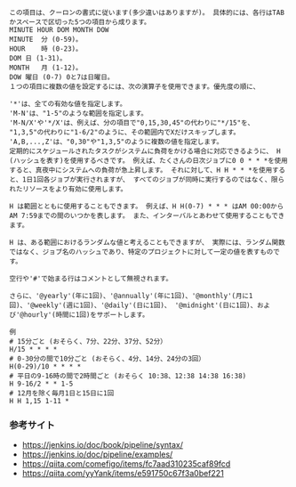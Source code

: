 ﻿```
この項目は、クーロンの書式に従います(多少違いはありますが)。 具体的には、各行はTABかスペースで区切った5つの項目から成ります。
MINUTE HOUR DOM MONTH DOW
MINUTE  分 (0-59)。
HOUR    時 (0-23)。
DOM 日 (1-31)。
MONTH   月 (1-12)。
DOW 曜日 (0-7) 0と7は日曜日。
１つの項目に複数の値を設定するには、次の演算子を使用できます。優先度の順に、

'*'は、全ての有効な値を指定します。
'M-N'は、"1-5"のような範囲を指定します。
'M-N/X'や'*/X'は、例えば、分の項目で"0,15,30,45"の代わりに"*/15"を、 "1,3,5"の代わりに"1-6/2"のように、その範囲内でXだけスキップします。
'A,B,...,Z'は、"0,30"や"1,3,5"のように複数の値を指定します。
定期的にスケジュールされたタスクがシステムに負荷をかける場合に対応できるように、 H (ハッシュを表す)を使用するべきです。 例えば、たくさんの日次ジョブに0 0 * * *を使用すると、真夜中にシステムへの負荷が急上昇します。 それに対して、H H * * *を使用すると、1日1回各ジョブが実行されますが、 すべてのジョブが同時に実行するのではなく、限られたリソースをより有効に使用します。

H は範囲とともに使用することもできます。 例えば、H H(0-7) * * * はAM 00:00からAM 7:59までの間のいつかを表します。 また、インターバルとあわせて使用することもできます。

H は、ある範囲におけるランダムな値と考えることもできますが、 実際には、ランダム関数ではなく、ジョブ名のハッシュであり、特定のプロジェクトに対して一定の値を表すものです。

空行や'#'で始まる行はコメントとして無視されます。

さらに、'@yearly'(年に1回)、'@annually'(年に1回)、'@monthly'(月に1回)、'@weekly'(週に1回)、'@daily'(日に1回)、 '@midnight'(日に1回)、および'@hourly'(時間に1回)をサポートします。

例 
# 15分ごと (おそらく、7分、22分、37分、52分）
H/15 * * * *
# 0-30分の間で10分ごと (おそらく、4分、14分、24分の3回）
H(0-29)/10 * * * *
# 平日の9-16時の間で2時間ごと (おそらく 10:38、12:38 14:38 16:38)
H 9-16/2 * * 1-5
# 12月を除く毎月1日と15日に1回
H H 1,15 1-11 *
```

### 参考サイト
- https://jenkins.io/doc/book/pipeline/syntax/
- https://jenkins.io/doc/pipeline/examples/
- https://qiita.com/comefigo/items/fc7aad310235caf89fcd
- https://qiita.com/yyYank/items/e591750c67f3a0bef221